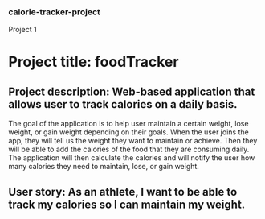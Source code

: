 ### calorie-tracker-project
Project 1

# Project title: foodTracker 

## Project description:  Web-based application that allows user to track calories on a daily basis. 
The goal of the application is to help user maintain a certain weight, lose weight, or gain weight depending on their goals. When the user joins the app, they will tell us the weight they want to maintain or achieve. Then they will be able to add the calories of the food that they are consuming daily. The application will then calculate the calories and will notify the user how many calories they need to maintain, lose, or gain weight.

## User story: As an athlete, I want to be able to track my calories so I can maintain my weight.
